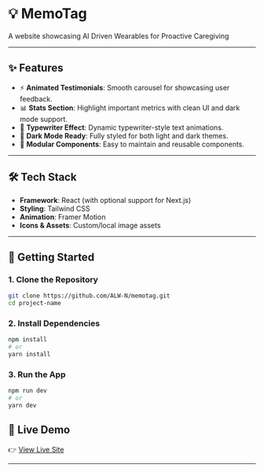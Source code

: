 # 💡 MemoTag

A website showcasing AI Driven Wearables for
Proactive Caregiving

---

## ✨ Features

- ⚡ **Animated Testimonials**: Smooth carousel for showcasing user feedback.
- 📊 **Stats Section**: Highlight important metrics with clean UI and dark mode support.
- 🎯 **Typewriter Effect**: Dynamic typewriter-style text animations.
- 🌙 **Dark Mode Ready**: Fully styled for both light and dark themes.
- 🧩 **Modular Components**: Easy to maintain and reusable components.

---

## 🛠️ Tech Stack

- **Framework**: React (with optional support for Next.js)
- **Styling**: Tailwind CSS
- **Animation**: Framer Motion
- **Icons & Assets**: Custom/local image assets

---

## 🚀 Getting Started

### 1. Clone the Repository

```bash
git clone https://github.com/ALW-N/memotag.git
cd project-name
```
### 2. Install Dependencies

```bash
npm install
# or
yarn install
```
### 3. Run the App

```bash
npm run dev
# or
yarn dev
```

## 🔗 Live Demo

👉 [View Live Site](https://memotag-weld.vercel.app/)

---